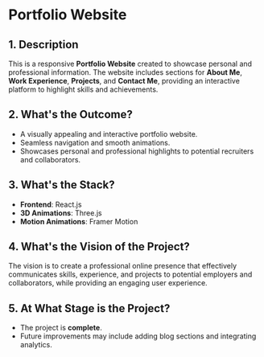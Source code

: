 # Portfolio Website  

## 1. Description  
This is a responsive **Portfolio Website** created to showcase personal and professional information. The website includes sections for **About Me**, **Work Experience**, **Projects**, and **Contact Me**, providing an interactive platform to highlight skills and achievements.  

## 2. What's the Outcome?  
- A visually appealing and interactive portfolio website.  
- Seamless navigation and smooth animations.  
- Showcases personal and professional highlights to potential recruiters and collaborators.  

## 3. What's the Stack?  
- **Frontend**: React.js  
- **3D Animations**: Three.js  
- **Motion Animations**: Framer Motion  

## 4. What's the Vision of the Project?  
The vision is to create a professional online presence that effectively communicates skills, experience, and projects to potential employers and collaborators, while providing an engaging user experience.  

## 5. At What Stage is the Project?  
- The project is **complete**.  
- Future improvements may include adding blog sections and integrating analytics.  
